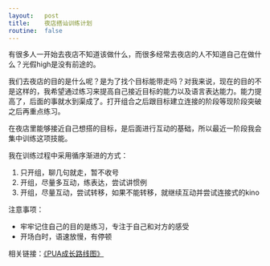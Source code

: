 ```yaml
---
layout:   post
title:    夜店搭讪训练计划
routine:  false
---
```


有很多人一开始去夜店不知道该做什么，而很多经常去夜店的人不知道自己在做什么？光假high是没有前途的。

我们去夜店的目的是什么呢？是为了找个目标能带走吗？对我来说，现在的目的不是这样的，我希望通过练习来提高自己接近目标的能力以及语言表达能力。能力提高了，后面的事就水到渠成了。打开组合之后跟目标建立连接的阶段等现阶段突破之后再重点练习。

在夜店里能够接近自己想搭的目标，是后面进行互动的基础，所以最近一阶段我会集中训练这项技能。

我在训练过程中采用循序渐进的方式：

1. 只开组，聊几句就走，暂不收号
2. 开组，尽量多互动，练表达，尝试讲惯例
3. 开组，尽量互动，尝试转移，如果不能转移，就继续互动并尝试连接式的kino  

注意事项：

- 牢牢记住自己的目的是练习，专注于自己和对方的感受
- 开场白时，语速放慢，有停顿

相关链接：[《PUA成长路线图》](http://t.cn/zOROIcu)